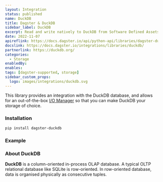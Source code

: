 ```yaml
---
layout: Integration
status: published
name: DuckDB
title: Dagster & DuckDB
sidebar_label: DuckDB
excerpt: Read and write natively to DuckDB from Software Defined Assets.
date: 2022-11-07
apireflink: https://docs.dagster.io/api/python-api/libraries/dagster-duckdb
docslink: https://docs.dagster.io/integrations/libraries/duckdb/
partnerlink: https://duckdb.org/
categories:
  - Storage
enabledBy:
enables:
tags: [dagster-supported, storage]
sidebar_custom_props:
  logo: images/integrations/duckdb.svg
---
```


This library provides an integration with the DuckDB database, and allows for an out-of-the-box [I/O Manager](https://docs.dagster.io/guides/build/io-managers/) so that you can make DuckDB your storage of choice.

### Installation

```bash
pip install dagster-duckdb
```

### Example

<CodeExample path="docs_snippets/docs_snippets/integrations/duckdb.py" language="python" />

### About DuckDB

**DuckDB** is a column-oriented in-process OLAP database. A typical OLTP relational database like SQLite is row-oriented. In row-oriented database, data is organised physically as consecutive tuples.
